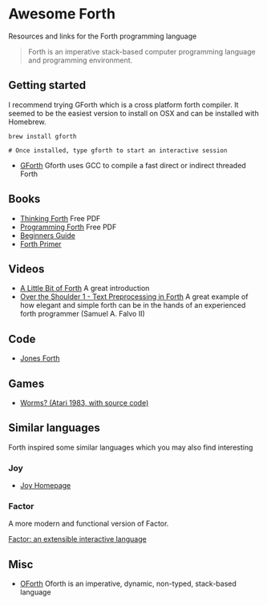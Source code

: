 # Awesome Forth

Resources and links for the Forth programming language

> Forth is an imperative stack-based computer programming language and programming environment.

## Getting started

I recommend trying GForth which is a cross platform forth compiler. It seemed to be the easiest version to install on OSX and can be installed with Homebrew.

```
brew install gforth

# Once installed, type gforth to start an interactive session
```

+ [GForth](http://www.gnu.org/software/gforth/) Gforth uses GCC to compile a fast direct or indirect threaded Forth

## Books

+ [Thinking Forth](http://www.dnd.utwente.nl/~tim/colorforth/Leo-Brodie/thinking-forth.pdf) Free PDF
+ [Programming Forth](http://www.mpeforth.com/arena/ProgramForth.pdf) Free PDF
+ [Beginners Guide](http://galileo.phys.virginia.edu/classes/551.jvn.fall01/primer.htm)
+ [Forth Primer](http://ficl.sourceforge.net/pdf/Forth_Primer.pdf)

## Videos

+ [A Little Bit of Forth](https://www.youtube.com/watch?v=Q6FflPMHZP4) A great introduction
+ [Over the Shoulder 1 - Text Preprocessing in Forth](https://www.youtube.com/watch?v=mvrE2ZGe-rs) A great example of how elegant and simple forth can be in the hands of an experienced forth programmer (Samuel A. Falvo II)

## Code

+ [Jones Forth](https://github.com/AlexandreAbreu/jonesforth/blob/master/jonesforth.S)

## Games

* [Worms? (Atari 1983, with source code)](https://github.com/savetz/worms)

## Similar languages

Forth inspired some similar languages which you may also find interesting

### Joy

+ [Joy Homepage](http://www.latrobe.edu.au/humanities/research/research-projects/past-projects/joy-programming-language)

### Factor

A more modern and functional version of Factor.

[Factor: an extensible interactive language](https://www.youtube.com/watch?v=f_0QlhYlS8g)

## Misc

+ [OForth](http://www.oforth.com) Oforth is an imperative, dynamic, non-typed, stack-based language
